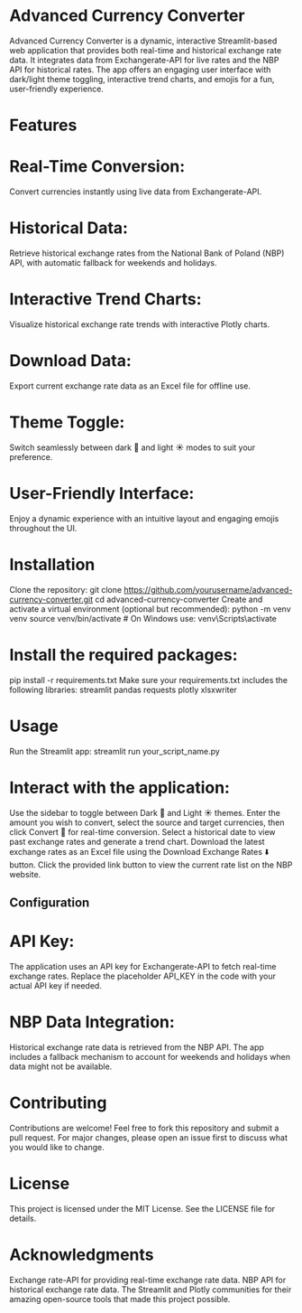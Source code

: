 # Advanced Currency Converter
Advanced Currency Converter is a dynamic, interactive Streamlit-based web application that provides both real-time and historical exchange rate data. It integrates data from Exchangerate-API for live rates and the NBP API for historical rates. The app offers an engaging user interface with dark/light theme toggling, interactive trend charts, and emojis for a fun, user-friendly experience.

# Features

# Real-Time Conversion: 
Convert currencies instantly using live data from Exchangerate-API.

# Historical Data:
Retrieve historical exchange rates from the National Bank of Poland (NBP) API, with automatic fallback for weekends and holidays.
# Interactive Trend Charts:

Visualize historical exchange rate trends with interactive Plotly charts.
# Download Data:

Export current exchange rate data as an Excel file for offline use.
# Theme Toggle:

Switch seamlessly between dark 🌙 and light ☀️ modes to suit your preference.
# User-Friendly Interface:

Enjoy a dynamic experience with an intuitive layout and engaging emojis throughout the UI.
# Installation

Clone the repository:
git clone https://github.com/yourusername/advanced-currency-converter.git cd advanced-currency-converter
Create and activate a virtual environment (optional but recommended):
python -m venv venv source venv/bin/activate # On Windows use: venv\Scripts\activate

# Install the required packages:
pip install -r requirements.txt Make sure your requirements.txt includes the following libraries:
streamlit
pandas
requests
plotly
xlsxwriter

# Usage
Run the Streamlit app: streamlit run your_script_name.py
# Interact with the application:
Use the sidebar to toggle between Dark 🌙 and Light ☀️ themes.
Enter the amount you wish to convert, select the source and target currencies, then click Convert 🔄 for real-time conversion.
Select a historical date to view past exchange rates and generate a trend chart.
Download the latest exchange rates as an Excel file using the Download Exchange Rates ⬇️ button.
Click the provided link button to view the current rate list on the NBP website.

## Configuration
# API Key:
The application uses an API key for Exchangerate-API to fetch real-time exchange rates. Replace the placeholder API_KEY in the code with your actual API key if needed.

# NBP Data Integration:
Historical exchange rate data is retrieved from the NBP API. The app includes a fallback mechanism to account for weekends and holidays when data might not be available.

# Contributing
Contributions are welcome! Feel free to fork this repository and submit a pull request. For major changes, please open an issue first to discuss what you would like to change.

# License
This project is licensed under the MIT License. See the LICENSE file for details.

# Acknowledgments
Exchange rate-API for providing real-time exchange rate data.
NBP API for historical exchange rate data.
The Streamlit and Plotly communities for their amazing open-source tools that made this project possible.

